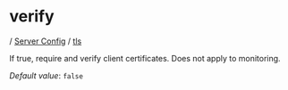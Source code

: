 # verify

/ [Server Config](../../README.md) / [tls](../README.md) 

If true, require and verify client certificates. Does not apply to monitoring.

*Default value*: `false`
